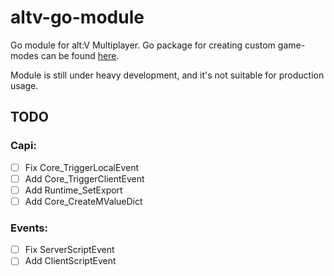 # altv-go-module
Go module for alt:V Multiplayer.
Go package for creating custom game-modes can be found [here](https://github.com/shockdev04/altv-go-pkg).

Module is still under heavy development, and it's not suitable for production usage.

## TODO
### Capi:
- [ ] Fix Core_TriggerLocalEvent
- [ ] Add Core_TriggerClientEvent
- [ ] Add Runtime_SetExport
- [ ] Add Core_CreateMValueDict
### Events:
- [ ] Fix ServerScriptEvent
- [ ] Add ClientScriptEvent